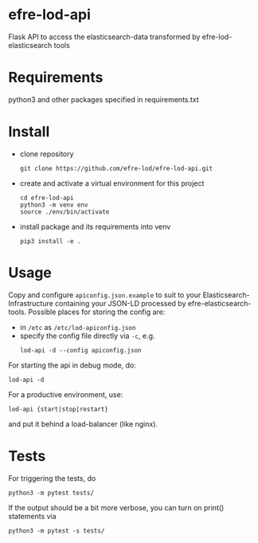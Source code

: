# efre-lod-api
Flask API to access the elasticsearch-data transformed by efre-lod-elasticsearch tools

# Requirements

python3 and other packages specified in requirements.txt

# Install

* clone repository
  ```
  git clone https://github.com/efre-lod/efre-lod-api.git
  ```

* create and activate a virtual environment for this project
  ```
  cd efre-lod-api
  python3 -m venv env
  source ./env/bin/activate
  ```

* install package and its requirements into venv
  ```
  pip3 install -e .
  ```

# Usage

Copy and configure `apiconfig.json.example` to suit to your Elasticsearch-Infrastructure containing your JSON-LD processed by efre-elasticsearch-tools. Possible places for storing the config are:

* in `/etc` as `/etc/lod-apiconfig.json`
* specify the config file directly via `-c`, e.g.
  ```
  lod-api -d --config apiconfig.json
  ```

For starting the api in debug mode, do:
```
lod-api -d
```

For a productive environment, use:
```
lod-api {start|stop|restart}
```
and put it behind a load-balancer (like nginx).


# Tests

For triggering the tests, do
```
python3 -m pytest tests/
```

If the output should be a bit more verbose, you can turn on print() statements via
```
python3 -m pytest -s tests/
```
